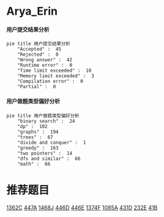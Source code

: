 # Arya_Erin

<!-- tabs:start -->



#### **用户提交结果分析**

```mermaid
pie title 用户提交结果分析
    "Accepted" :  45
    "Rejected" :  0
    "Wrong answer" :  42
    "Runtime error" :  0
    "Time limit exceeded" :  10
    "Memory limit exceeded" :  3
    "Compilation error" :  0
    "Partial" :  0
```

#### **用户做题类型偏好分析**

```mermaid
pie title 用户做题类型偏好分析
    "binary search" :  24
    "dp" :  102
    "graphs" :  194
    "trees" :  67
    "divide and conquer" :  1
    "greedy" :  163
    "two pointers" :  14
    "dfs and similar" :  66
    "math" :  66
```



<!-- tabs:end -->
# 推荐题目
[1362C](https://codeforces.com/contest/1362/problem/C)
[447A](https://codeforces.com/contest/447/problem/A)
[1468J](https://codeforces.com/contest/1468/problem/J)
[446D](https://codeforces.com/contest/446/problem/D)
[446E](https://codeforces.com/contest/446/problem/E)
[1374F](https://codeforces.com/contest/1374/problem/F)
[1085A](https://codeforces.com/contest/1085/problem/A)
[431D](https://codeforces.com/contest/431/problem/D)
[232E](https://codeforces.com/contest/232/problem/E)
[41B](https://codeforces.com/contest/41/problem/B)
